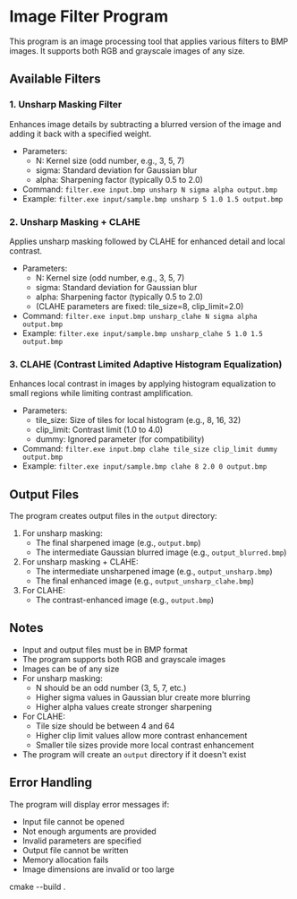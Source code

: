 # Image Filter Program

This program is an image processing tool that applies various filters to BMP images. It supports both RGB and grayscale images of any size.

## Available Filters

### 1. Unsharp Masking Filter
Enhances image details by subtracting a blurred version of the image and adding it back with a specified weight.
- Parameters:
  - N: Kernel size (odd number, e.g., 3, 5, 7)
  - sigma: Standard deviation for Gaussian blur
  - alpha: Sharpening factor (typically 0.5 to 2.0)
- Command: `filter.exe input.bmp unsharp N sigma alpha output.bmp`
- Example: `filter.exe input/sample.bmp unsharp 5 1.0 1.5 output.bmp`

### 2. Unsharp Masking + CLAHE
Applies unsharp masking followed by CLAHE for enhanced detail and local contrast.
- Parameters:
  - N: Kernel size (odd number, e.g., 3, 5, 7)
  - sigma: Standard deviation for Gaussian blur
  - alpha: Sharpening factor (typically 0.5 to 2.0)
  - (CLAHE parameters are fixed: tile_size=8, clip_limit=2.0)
- Command: `filter.exe input.bmp unsharp_clahe N sigma alpha output.bmp`
- Example: `filter.exe input/sample.bmp unsharp_clahe 5 1.0 1.5 output.bmp`

### 3. CLAHE (Contrast Limited Adaptive Histogram Equalization)
Enhances local contrast in images by applying histogram equalization to small regions while limiting contrast amplification.
- Parameters:
  - tile_size: Size of tiles for local histogram (e.g., 8, 16, 32)
  - clip_limit: Contrast limit (1.0 to 4.0)
  - dummy: Ignored parameter (for compatibility)
- Command: `filter.exe input.bmp clahe tile_size clip_limit dummy output.bmp`
- Example: `filter.exe input/sample.bmp clahe 8 2.0 0 output.bmp`

## Output Files

The program creates output files in the `output` directory:
1. For unsharp masking:
   - The final sharpened image (e.g., `output.bmp`)
   - The intermediate Gaussian blurred image (e.g., `output_blurred.bmp`)
2. For unsharp masking + CLAHE:
   - The intermediate unsharpened image (e.g., `output_unsharp.bmp`)
   - The final enhanced image (e.g., `output_unsharp_clahe.bmp`)
3. For CLAHE:
   - The contrast-enhanced image (e.g., `output.bmp`)

## Notes

- Input and output files must be in BMP format
- The program supports both RGB and grayscale images
- Images can be of any size
- For unsharp masking:
  - N should be an odd number (3, 5, 7, etc.)
  - Higher sigma values in Gaussian blur create more blurring
  - Higher alpha values create stronger sharpening
- For CLAHE:
  - Tile size should be between 4 and 64
  - Higher clip limit values allow more contrast enhancement
  - Smaller tile sizes provide more local contrast enhancement
- The program will create an `output` directory if it doesn't exist

## Error Handling

The program will display error messages if:
- Input file cannot be opened
- Not enough arguments are provided
- Invalid parameters are specified
- Output file cannot be written
- Memory allocation fails
- Image dimensions are invalid or too large

cmake --build .
